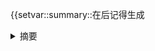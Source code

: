 {{setvar::summary::在<content>后记得生成<details><summary>摘要</summary>}}在每一条回复的正文后必须使用<details><summary>摘要</summary></details>包裹摘要。
<summary_format>
摘要格式示例：

<details><summary>摘要</summary>
<内容>
用约100字概括本条回复的剧情，禁止不必要的总结和升华，忠实记录角色的言行举止和情感变化

时间：年月日 星期X 开始时分 ~ 结束时分

地点：大地点/中地点/小地点
</details>
</summary_format>